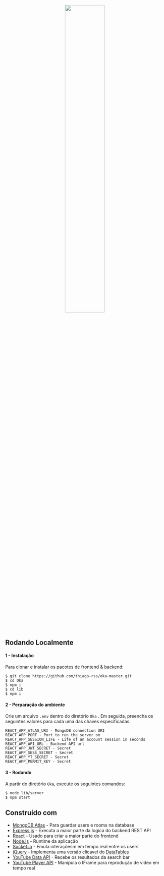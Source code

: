 <p align="center">
    <img src="readme-demo/readme-demo-brand.png" width="50%">
</p>
<br />



## Rodando Localmente

#### 1 - Instalação
Para clonar e instalar os pacotes de frontend & backend:
```
$ git clone https://github.com/thiago-rss/oka-master.git
$ cd Oka
$ npm i
$ cd lib
$ npm i
```

#### 2 - Perparação do ambiente
Crie um arquivo `.env` dentro do diretório `Oka` . Em seguida, preencha os seguintes valores para cada uma das chaves especificadas:
```
REACT_APP_ATLAS_URI - MongoDB connection URI
REACT_APP_PORT - Port to run the server on
REACT_APP_SESSION_LIFE - Life of an account session in seconds
REACT_APP_API_URL - Backend API url
REACT_APP_JWT_SECRET - Secret
REACT_APP_SESS_SECRET - Secret
REACT_APP_YT_SECRET - Secret
REACT_APP_PERMIT_KEY - Secret
```

#### 3 - Rodando
A partir do diretório `Oka`, execute os seguintes comandos:
```
$ node lib/server
$ npm start
```

## Construído com

* [MongoDB Atlas](https://www.mongodb.com/cloud/atlas) - Para guardar users e rooms na database
* [Express.js](https://expressjs.com/) - Executa a maior parte da logica do backend REST API
* [React](https://reactjs.org/) - Usado para criar a maior parte do frontend
* [Node.js](https://nodejs.org/) -  Runtime da aplicação
* [Socket.io](https://socket.io/) - Emula interaçõesm em tempo real entre os users
* [jQuery](https://jquery.com/) - Implementa uma versão clicavel do [DataTables](https://datatables.net/)
* [YouTube Data API](https://developers.google.com/youtube/v3) - Recebe os resultados da search bar
* [YouTube Player API](https://developers.google.com/youtube/iframe_api_reference) - Manipula o IFrame para reprodução de video em tempo real
